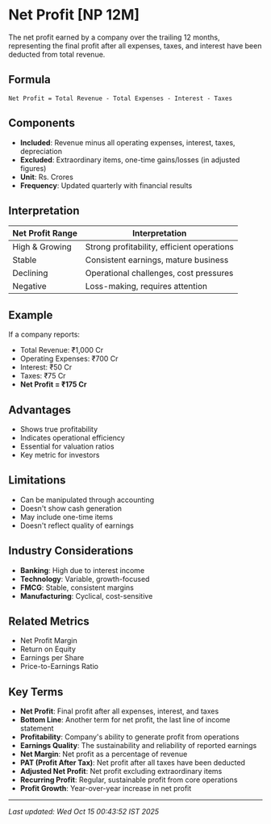 # Net Profit [NP 12M]

The net profit earned by a company over the trailing 12 months, representing the final profit after all expenses, taxes, and interest have been deducted from total revenue.

## Formula
```text
Net Profit = Total Revenue - Total Expenses - Interest - Taxes
```

## Components
- **Included**: Revenue minus all operating expenses, interest, taxes, depreciation
- **Excluded**: Extraordinary items, one-time gains/losses (in adjusted figures)
- **Unit**: Rs. Crores
- **Frequency**: Updated quarterly with financial results

## Interpretation
| Net Profit Range | Interpretation |
|------------------|----------------|
| High & Growing | Strong profitability, efficient operations |
| Stable | Consistent earnings, mature business |
| Declining | Operational challenges, cost pressures |
| Negative | Loss-making, requires attention |

## Example
If a company reports:
- Total Revenue: ₹1,000 Cr
- Operating Expenses: ₹700 Cr
- Interest: ₹50 Cr
- Taxes: ₹75 Cr
- **Net Profit = ₹175 Cr**

## Advantages
- Shows true profitability
- Indicates operational efficiency
- Essential for valuation ratios
- Key metric for investors

## Limitations
- Can be manipulated through accounting
- Doesn't show cash generation
- May include one-time items
- Doesn't reflect quality of earnings

## Industry Considerations
- **Banking**: High due to interest income
- **Technology**: Variable, growth-focused
- **FMCG**: Stable, consistent margins
- **Manufacturing**: Cyclical, cost-sensitive

## Related Metrics
- Net Profit Margin
- Return on Equity
- Earnings per Share
- Price-to-Earnings Ratio

## Key Terms
- **Net Profit**: Final profit after all expenses, interest, and taxes
- **Bottom Line**: Another term for net profit, the last line of income statement
- **Profitability**: Company's ability to generate profit from operations
- **Earnings Quality**: The sustainability and reliability of reported earnings
- **Net Margin**: Net profit as a percentage of revenue
- **PAT (Profit After Tax)**: Net profit after all taxes have been deducted
- **Adjusted Net Profit**: Net profit excluding extraordinary items
- **Recurring Profit**: Regular, sustainable profit from core operations
- **Profit Growth**: Year-over-year increase in net profit

---
*Last updated: Wed Oct 15 00:43:52 IST 2025*
